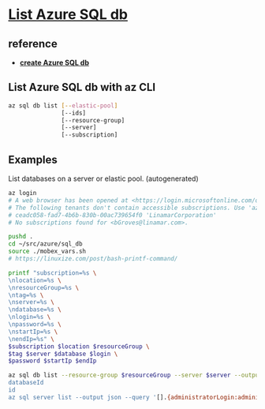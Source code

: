 # **[List Azure SQL db](https://learn.microsoft.com/en-us/cli/azure/sql/db?view=azure-cli-latest#az-sql-db-list)**

## reference

- **[create Azure SQL db](https://learn.microsoft.com/en-us/cli/azure/sql/db?view=azure-cli-latest#az-sql-db-create)**

## List Azure SQL db with az CLI

```bash
az sql db list [--elastic-pool]
               [--ids]
               [--resource-group]
               [--server]
               [--subscription]
```

## Examples

List databases on a server or elastic pool. (autogenerated)

```bash
az login
# A web browser has been opened at <https://login.microsoftonline.com/organizations/oauth2/v2.0/authorize>. Please continue the login in the web browser. If no web browser is available or if the web browser fails to open, use device code flow with `az login --use-device-code`.
# The following tenants don't contain accessible subscriptions. Use 'az login --allow-no-subscriptions' to have tenant level access.
# ceadc058-fad7-4b6b-830b-00ac739654f0 'LinamarCorporation'
# No subscriptions found for <bGroves@linamar.com>.

pushd .
cd ~/src/azure/sql_db
source ./mobex_vars.sh
# https://linuxize.com/post/bash-printf-command/

printf "subscription=%s \
\nlocation=%s \
\nresourceGroup=%s \
\ntag=%s \
\nserver=%s \
\ndatabase=%s \
\nlogin=%s \
\npassword=%s \
\nstartIp=%s \
\nendIp=%s" \
$subscription $location $resourceGroup \
$tag $server $database $login \
$password $startIp $endIp

az sql db list --resource-group $resourceGroup --server $server --output json --query '[].{currentSku:currentSku}
databaseId
id
az sql server list --output json --query '[].{administratorLogin:administratorLogin,fullyQualifiedDomainName:fullyQualifiedDomainName,location:location,id:id,name:name,version:version}'

```

